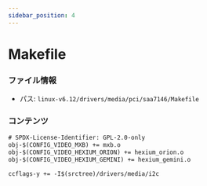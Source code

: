 ```yaml
---
sidebar_position: 4
---
```

# Makefile

### ファイル情報

- パス: `linux-v6.12/drivers/media/pci/saa7146/Makefile`

### コンテンツ

```txt
# SPDX-License-Identifier: GPL-2.0-only
obj-$(CONFIG_VIDEO_MXB) += mxb.o
obj-$(CONFIG_VIDEO_HEXIUM_ORION) += hexium_orion.o
obj-$(CONFIG_VIDEO_HEXIUM_GEMINI) += hexium_gemini.o

ccflags-y += -I$(srctree)/drivers/media/i2c

```
